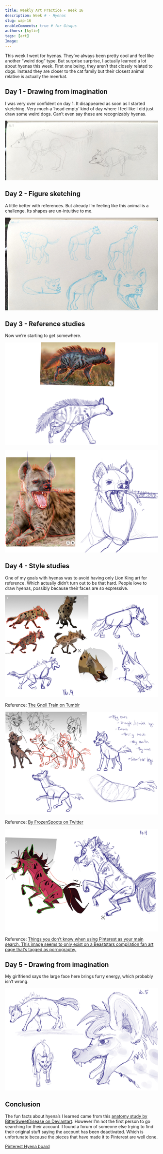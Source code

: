```yaml
---
title: Weekly Art Practice - Week 16
description: Week # - Hyenas
slug: wap-16
enableComments: true # for Gisqus
authors: [kylie]
tags: [art]
Image:
---
```


This week I went for hyenas. They’ve always been pretty cool and feel like another “weird dog” type. But surprise surprise, I actually learned a lot about hyenas this week. First one being, they aren’t that closely related to dogs. Instead they are closer to the cat family but their closest animal relative is actually the meerkat.


<!--truncate-->

## Day 1 - Drawing from imagination

I was very over confident on day 1. It disappeared as soon as I started sketching. Very much a ‘head empty’ kind of day where I feel like I did just draw some weird dogs. Can’t even say these are recognizably hyenas.

![](/img/wap/wap-16.1.jpg)

## Day 2 - Figure sketching

A little better with references. But already I’m feeling like this animal is a challenge. Its shapes are un-intuitive to me.

![Quick hand sketches using references](/img/wap/wap-16.2.jpg)

## Day 3 - Reference studies

Now we’re starting to get somewhere.

![](/img/wap/wap-16.3.1.jpg)

![](/img/wap/wap-16.3.2.jpg)

## Day 4 - Style studies

One of my goals with hyenas was to avoid having only Lion King art for reference. Which actually didn’t turn out to be that hard. People love to draw hyenas, possibly because their faces are so expressive.

![](/img/wap/wap-16.4.1.jpg)

Reference: [The Gnoll Train on Tumblr](https://gnoll-train.tumblr.com/post/159438633778/toulouseart-hyena-doodles-i-did-a-bit-ago)

![](/img/wap/wap-16.4.2.jpg)

Reference: [By FrozenSpoots on Twitter](https://x.com/frozenspoots/status/1235886581107568640)

![](/img/wap/wap-16.4.3.jpg)

Reference: [Things you don’t know when using Pinterest as your main search. This image seems to only exist on a Beaststars compilation fan art page that’s tagged as pornography.](https://i0.wp.com/pbs.twimg.com/media/Ef0CtsUWkAcmyB4.jpg:large?ssl=1)


## Day 5 - Drawing from imagination

My girlfriend says the large face here brings furry energy, which probably isn’t wrong.

![](/img/wap/wap-16.5.jpg)


## Conclusion

The fun facts about hyena’s I learned came from this [anatomy study by BitterSweetDisease on Deviantart](https://www.pinterest.ca/pin/598978819224783588/). However I’m not the first person to go searching for their account. I found a forum of someone else trying to find their original stuff saying the account has been deactivated. Which is unfortunate because the pieces that have made it to Pinterest are well done.

[Pinterest Hyena board](https://www.pinterest.ca/maeanu3639/wap-hyena/)
